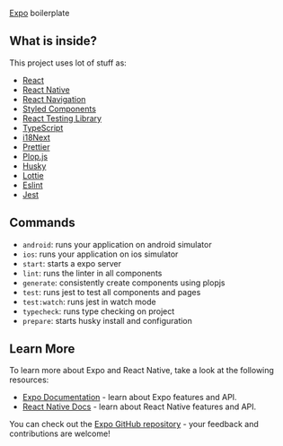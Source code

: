 [Expo](https://expo.dev/) boilerplate

## What is inside?

This project uses lot of stuff as:

- [React](https://react.dev/)
- [React Native](https://reactnative.dev/)
- [React Navigation](https://reactnavigation.org/)
- [Styled Components](https://styled-components.com/)
- [React Testing Library](https://testing-library.com/docs/react-testing-library/intro)
- [TypeScript](https://www.typescriptlang.org/)
- [i18Next](https://www.i18next.com/)
- [Prettier](https://prettier.io/)
- [Plop.js](https://plopjs.com/)
- [Husky](https://github.com/typicode/husky)
- [Lottie](https://airbnb.io/lottie/#/react-native)
- [Eslint](https://eslint.org/)
- [Jest](https://jestjs.io/)

## Commands

- `android`: runs your application on android simulator
- `ios`: runs your application on ios simulator
- `start`: starts a expo server
- `lint`: runs the linter in all components
- `generate`: consistently create components using plopjs
- `test`: runs jest to test all components and pages
- `test:watch`: runs jest in watch mode
- `typecheck`: runs type checking on project
- `prepare`: starts husky install and configuration

## Learn More

To learn more about Expo and React Native, take a look at the following resources:

- [Expo Documentation](https://docs.expo.dev/) - learn about Expo features and API.
- [React Native Docs](https://reactnative.dev/) - learn about React Native features and API.

You can check out the [Expo GitHub repository](https://github.com/expo/expo) - your feedback and contributions are welcome!
